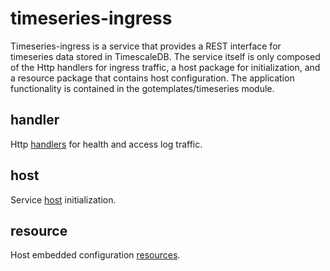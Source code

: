 # timeseries-ingress

Timeseries-ingress is a service that provides a REST interface for timeseries data stored in TimescaleDB. The service itself is only composed of
the Http handlers for ingress traffic, a host package for initialization, and a resource package that contains host configuration. The application
functionality is contained in the gotemplates/timeseries module.



## handler

Http [handlers][handlerpkg] for health and access log traffic.

## host

Service [host][hostpkg] initialization.


## resource

Host embedded configuration [resources][resourcepkg].


[handlerpkg]: <https://pkg.go.dev/github.com/gotemplates/timeseries-ingress/pkg/handler>
[hostpkg]: <https://pkg.go.dev/github.com/gotemplates/timeseries-ingress/pkg/host>
[resourcepkg]: <https://pkg.go.dev/github.com/gotemplates/timeseries-ingress/pkg/resource>
